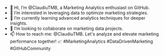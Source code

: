 - 👋 Hi, I’m @ClaudiuTMB, a Marketing Analytics enthusiast on GitHub.
- 👀 I’m interested in leveraging data to optimize marketing strategies.
- 🌱 I’m currently learning advanced analytics techniques for deeper insights.
- 💞️ I’m looking to collaborate on marketing data projects.
- 📫 How to reach me: @ClaudiuTMB. Let's analyze and elevate marketing performance together! 📈 #MarketingAnalytics #DataDrivenMarketing #GitHubCommunity

<!---
ClaudiuTMB/ClaudiuTMB is a ✨ special ✨ repository because its `README.md` (this file) appears on your GitHub profile.
You can click the Preview link to take a look at your changes.
--->
